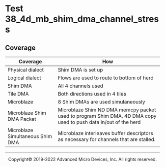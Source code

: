 # Test 38_4d_mb_shim_dma_channel_stress

## Coverage

| Coverage | How |
| -------- | --- |
| Physical dialect | Shim DMA is set up |
| Logical dialect  | Flows are used to route to bottom of herd |
| Shim DMA | All 4 channels used |
| Tile DMA | Both directions used in 4 tiles | 
| Microblaze | 8 Shim DMAs are used simulaneously |
| Microblaze Shim DMA Packet| Microblaze Shim ND DMA memcpy packet used to program Shim DMA. 4D DMA copy used to push data in/out of the herd |
| Microblaze Simultaneous Shim DMA| Microblaze interleaves buffer descriptors as necessary for channels that are stalled. |

-----

<p align="center">Copyright&copy; 2019-2022 Advanced Micro Devices, Inc. All rights reserved.</p>